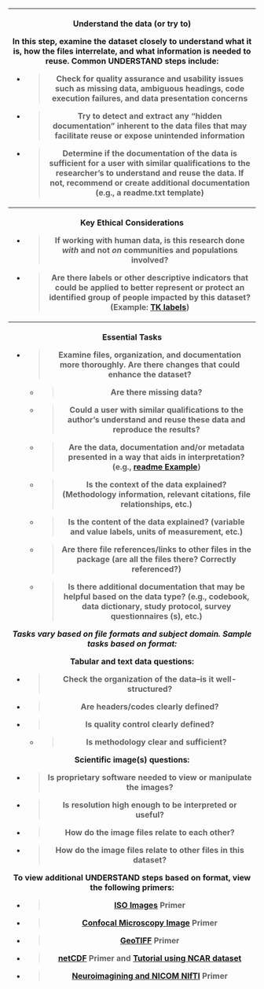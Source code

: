 # 

<table>
<colgroup>
<col style="width: 46%" />
<col style="width: 53%" />
</colgroup>
<thead>
<tr class="header">
<th colspan="2"><p><strong>Understand</strong> the data (or try to)</p>
<p>In this step, examine the dataset closely to understand what it is,
how the files interrelate, and what information is needed to reuse.
Common UNDERSTAND steps include:</p>
<ul>
<li><blockquote>
<p>Check for quality assurance and usability issues such as missing
data, ambiguous headings, code execution failures, and data presentation
concerns</p>
</blockquote></li>
<li><blockquote>
<p>Try to detect and extract any “hidden documentation” inherent to the
data files that may facilitate reuse or expose unintended
information</p>
</blockquote></li>
<li><blockquote>
<p>Determine if the documentation of the data is sufficient for a user
with similar qualifications to the researcher’s to understand and reuse
the data. If not, recommend or create additional documentation (e.g., a
readme.txt template)</p>
</blockquote></li>
</ul></th>
</tr>
<tr class="odd">
<th colspan="2"><p><strong>Key Ethical Considerations</strong></p>
<ul>
<li><blockquote>
<p>If working with human data, is this research done <em>with</em> and
not <em>on</em> communities and populations involved?</p>
</blockquote></li>
<li><blockquote>
<p>Are there labels or other descriptive indicators that could be
applied to better represent or protect an identified group of people
impacted by this dataset? (Example: <a
href="https://localcontexts.org/labels/traditional-knowledge-labels/"><u>TK
labels</u></a>)</p>
</blockquote></li>
</ul></th>
</tr>
<tr class="header">
<th colspan="2"><p><strong>Essential Tasks</strong></p>
<ul>
<li><blockquote>
<p>Examine files, organization, and documentation more thoroughly. Are
there changes that could enhance the dataset?</p>
</blockquote>
<ul>
<li><blockquote>
<p>Are there missing data?</p>
</blockquote></li>
<li><blockquote>
<p>Could a user with similar qualifications to the author’s understand
and reuse these data and reproduce the results?</p>
</blockquote></li>
<li><blockquote>
<p>Are the data, documentation and/or metadata presented in a way that
aids in interpretation? (e.g., <a
href="https://deepblue.lib.umich.edu/data/Deep_Blue_Data_Example_Readme.txt"><u>readme
Example</u></a>)</p>
</blockquote></li>
<li><blockquote>
<p>Is the context of the data explained? (Methodology information,
relevant citations, file relationships, etc.)</p>
</blockquote></li>
<li><blockquote>
<p>Is the content of the data explained? (variable and value labels,
units of measurement, etc.)</p>
</blockquote></li>
<li><blockquote>
<p>Are there file references/links to other files in the package (are
all the files there? Correctly referenced?)</p>
</blockquote></li>
<li><blockquote>
<p>Is there additional documentation that may be helpful based on the
data type? (e.g., codebook, data dictionary, study protocol, survey
questionnaires (s), etc.)</p>
</blockquote></li>
</ul></li>
</ul>
<p><em>Tasks vary based on file formats and subject domain. Sample tasks
based on format:</em></p>
<p>Tabular and text data questions:</p>
<ul>
<li><blockquote>
<p>Check the organization of the data–is it well-structured?</p>
</blockquote></li>
<li><blockquote>
<p>Are headers/codes clearly defined?</p>
</blockquote></li>
<li><blockquote>
<p>Is quality control clearly defined?</p>
</blockquote>
<ul>
<li><blockquote>
<p>Is methodology clear and sufficient?</p>
</blockquote></li>
</ul></li>
</ul>
<p>Scientific image(s) questions:</p>
<ul>
<li><blockquote>
<p>Is proprietary software needed to view or manipulate the images?</p>
</blockquote></li>
<li><blockquote>
<p>Is resolution high enough to be interpreted or useful?</p>
</blockquote></li>
<li><blockquote>
<p>How do the image files relate to each other?</p>
</blockquote></li>
<li><blockquote>
<p>How do the image files relate to other files in this dataset?</p>
</blockquote></li>
</ul>
<p>To view additional UNDERSTAND steps based on format, view the
following primers:</p>
<ul>
<li><blockquote>
<p><a
href="https://github.com/DataCurationNetwork/data-primers/blob/master/ISO%20Disk%20Image%20Primer/ISO-disk-image-primer.md"><u>ISO
Images</u></a> Primer</p>
</blockquote></li>
<li><blockquote>
<p><a href="http://hdl.handle.net/11299/210206"><u>Confocal Microscopy
Image</u></a> Primer</p>
</blockquote></li>
<li><blockquote>
<p><a
href="https://github.com/DataCurationNetwork/data-primers/blob/master/GeoTIFF%20Data%20Curation%20Primer/geotiff-data-curation-primer.md"><u>GeoTIFF</u></a>
Primer</p>
</blockquote></li>
<li><blockquote>
<p><a href="http://hdl.handle.net/2027.42/145724"><u>netCDF</u></a>
Primer and <a href="http://hdl.handle.net/11299/202825"><u>Tutorial
using NCAR dataset</u></a></p>
</blockquote></li>
<li><blockquote>
<p><a
href="https://github.com/DataCurationNetwork/data-primers/blob/6109feaa21c677296636a434a414684193ecd171/Neuroimaging%20DICOM%20and%20NIfTI%20Data%20Curation%20Primer/neuroimaging-dicom-and-nifti-data-curation-primer.md"><u>Neuroimagining
and NICOM NIfTI</u></a> Primer</p>
</blockquote></li>
</ul></th>
</tr>
</thead>
<tbody>
</tbody>
</table>

